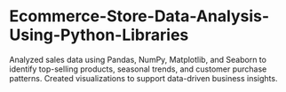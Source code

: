 # Ecommerce-Store-Data-Analysis-Using-Python-Libraries
Analyzed sales data using Pandas, NumPy, Matplotlib, and Seaborn to identify top-selling products, seasonal trends, and customer purchase patterns. Created visualizations to support data-driven business insights.
